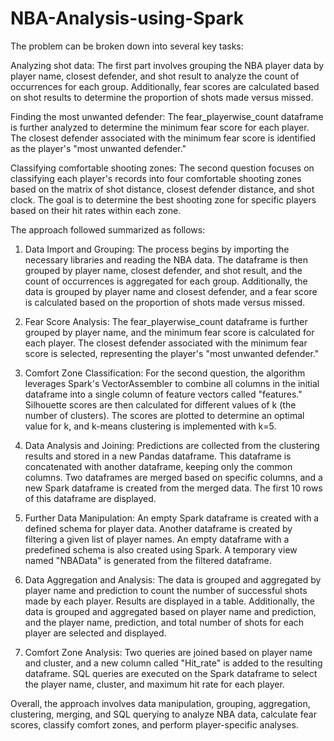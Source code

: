 # NBA-Analysis-using-Spark
The problem can be broken down into several key tasks:

Analyzing shot data: The first part involves grouping the NBA player data by player name, closest defender, and shot result to analyze the count of occurrences for each group. Additionally, fear scores are calculated based on shot results to determine the proportion of shots made versus missed.

Finding the most unwanted defender: The fear_playerwise_count dataframe is further analyzed to determine the minimum fear score for each player. The closest defender associated with the minimum fear score is identified as the player's "most unwanted defender."

Classifying comfortable shooting zones: The second question focuses on classifying each player's records into four comfortable shooting zones based on the matrix of shot distance, closest defender distance, and shot clock. The goal is to determine the best shooting zone for specific players based on their hit rates within each zone.

The approach followed summarized as follows:

1. Data Import and Grouping: The process begins by importing the necessary libraries and reading the NBA data. The dataframe is then grouped by player name, closest defender, and shot result, and the count of occurrences is aggregated for each group. Additionally, the data is grouped by player name and closest defender, and a fear score is calculated based on the proportion of shots made versus missed.

2. Fear Score Analysis: The fear_playerwise_count dataframe is further grouped by player name, and the minimum fear score is calculated for each player. The closest defender associated with the minimum fear score is selected, representing the player's "most unwanted defender."

3. Comfort Zone Classification: For the second question, the algorithm leverages Spark's VectorAssembler to combine all columns in the initial dataframe into a single column of feature vectors called "features." Silhouette scores are then calculated for different values of k (the number of clusters). The scores are plotted to determine an optimal value for k, and k-means clustering is implemented with k=5.

4. Data Analysis and Joining: Predictions are collected from the clustering results and stored in a new Pandas dataframe. This dataframe is concatenated with another dataframe, keeping only the common columns. Two dataframes are merged based on specific columns, and a new Spark dataframe is created from the merged data. The first 10 rows of this dataframe are displayed.

5. Further Data Manipulation: An empty Spark dataframe is created with a defined schema for player data. Another dataframe is created by filtering a given list of player names. An empty dataframe with a predefined schema is also created using Spark. A temporary view named "NBAData" is generated from the filtered dataframe.

6. Data Aggregation and Analysis: The data is grouped and aggregated by player name and prediction to count the number of successful shots made by each player. Results are displayed in a table. Additionally, the data is grouped and aggregated based on player name and prediction, and the player name, prediction, and total number of shots for each player are selected and displayed.

7. Comfort Zone Analysis: Two queries are joined based on player name and cluster, and a new column called "Hit_rate" is added to the resulting dataframe. SQL queries are executed on the Spark dataframe to select the player name, cluster, and maximum hit rate for each player.

Overall, the approach involves data manipulation, grouping, aggregation, clustering, merging, and SQL querying to analyze NBA data, calculate fear scores, classify comfort zones, and perform player-specific analyses.
